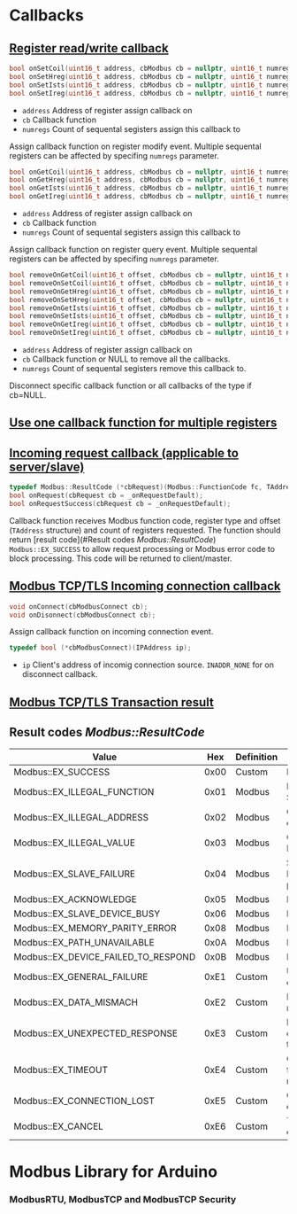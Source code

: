 # Callbacks

## [Register read/write callback](onSet/onSet.ino)

```c
bool onSetCoil(uint16_t address, cbModbus cb = nullptr, uint16_t numregs = 1);
bool onSetHreg(uint16_t address, cbModbus cb = nullptr, uint16_t numregs = 1);
bool onSetIsts(uint16_t address, cbModbus cb = nullptr, uint16_t numregs = 1);
bool onSetIreg(uint16_t address, cbModbus cb = nullptr, uint16_t numregs = 1);
```

- `address`   Address of register assign callback on
- `cb`    Callback function
- `numregs`   Count of sequental segisters assign this callback to

Assign callback function on register modify event. Multiple sequental registers can be affected by specifing `numregs` parameter.


```c
bool onGetCoil(uint16_t address, cbModbus cb = nullptr, uint16_t numregs = 1);
bool onGetHreg(uint16_t address, cbModbus cb = nullptr, uint16_t numregs = 1);
bool onGetIsts(uint16_t address, cbModbus cb = nullptr, uint16_t numregs = 1);
bool onGetIreg(uint16_t address, cbModbus cb = nullptr, uint16_t numregs = 1);
```

- `address`   Address of register assign callback on
- `cb`    Callback function
- `numregs`   Count of sequental segisters assign this callback to

Assign callback function on register query event. Multiple sequental registers can be affected by specifing `numregs` parameter.

```c
bool removeOnGetCoil(uint16_t offset, cbModbus cb = nullptr, uint16_t numregs = 1);
bool removeOnSetCoil(uint16_t offset, cbModbus cb = nullptr, uint16_t numregs = 1);
bool removeOnGetHreg(uint16_t offset, cbModbus cb = nullptr, uint16_t numregs = 1);
bool removeOnSetHreg(uint16_t offset, cbModbus cb = nullptr, uint16_t numregs = 1);
bool removeOnGetIsts(uint16_t offset, cbModbus cb = nullptr, uint16_t numregs = 1);
bool removeOnSetIsts(uint16_t offset, cbModbus cb = nullptr, uint16_t numregs = 1);
bool removeOnGetIreg(uint16_t offset, cbModbus cb = nullptr, uint16_t numregs = 1);
bool removeOnSetIreg(uint16_t offset, cbModbus cb = nullptr, uint16_t numregs = 1);
```

- `address`   Address of register assign callback on
- `cb`    Callback function or NULL to remove all the callbacks.
- `numregs`   Count of sequental segisters remove this callback to.

Disconnect specific callback function or all callbacks of the type if cb=NULL.

## [Use one callback function for multiple registers](onGetShared/onGetShared.ino)

## [Incoming request callback (applicable to server/slave)](Request/Request.ino)

```c
typedef Modbus::ResultCode (*cbRequest)(Modbus::FunctionCode fc, TAddress reg, uint16_t regCount);
bool onRequest(cbRequest cb = _onRequestDefault);
bool onRequestSuccess(cbRequest cb = _onRequestDefault);
```

Callback function receives Modbus function code, register type and offset (`TAddress` structure) and count of registers requested. The function should return [result code](#Result codes *Modbus::ResultCode*) `Modbus::EX_SUCCESS` to allow request processing or Modbus error code to block processing. This code will be returned to client/master.

## [Modbus TCP/TLS Incoming connection callback](onSet/onSet.ino)

```c
void onConnect(cbModbusConnect cb);
void onDisonnect(cbModbusConnect cb);
```

Assign callback function on incoming connection event.

```c
typedef bool (*cbModbusConnect)(IPAddress ip);
```

- `ip` Client's address of incomig connection source. `INADDR_NONE` for on disconnect callback.

## [Modbus TCP/TLS Transaction result](Transactional/Transactional.ino)

## Result codes *Modbus::ResultCode*

|Value|Hex|Definition|Decription|
|---|---|---|---|
|Modbus::EX_SUCCESS|0x00|Custom|No error|
|Modbus::EX_ILLEGAL_FUNCTION|0x01|Modbus|Function Code not Supported|
|Modbus::EX_ILLEGAL_ADDRESS|0x02|Modbus|Output Address not exists|
|Modbus::EX_ILLEGAL_VALUE|0x03|Modbus|Output Value not in Range|
|Modbus::EX_SLAVE_FAILURE|0x04|Modbus|Slave or Master Device Fails to process request
|Modbus::EX_ACKNOWLEDGE|0x05|Modbus|Not used|
|Modbus::EX_SLAVE_DEVICE_BUSY|0x06|Modbus|Not used|
|Modbus::EX_MEMORY_PARITY_ERROR|0x08|Modbus|Not used|
|Modbus::EX_PATH_UNAVAILABLE|0x0A|Modbus|Not used|
|Modbus::EX_DEVICE_FAILED_TO_RESPOND|0x0B|Modbus|Not used|
|Modbus::EX_GENERAL_FAILURE|0xE1|Custom|Unexpected master error|
|Modbus::EX_DATA_MISMACH|0xE2|Custom|Inpud data size mismach|
|Modbus::EX_UNEXPECTED_RESPONSE|0xE3|Custom|Returned result doesn't mach transaction|
|Modbus::EX_TIMEOUT|0xE4|Custom|Operation not finished within reasonable time|
|Modbus::EX_CONNECTION_LOST|0xE5|Custom|Connection with device lost|
|Modbus::EX_CANCEL|0xE6|Custom|Transaction/request canceled|

# Modbus Library for Arduino
### ModbusRTU, ModbusTCP and ModbusTCP Security